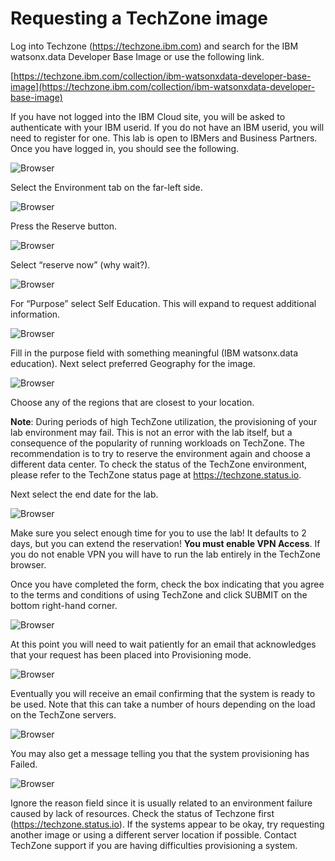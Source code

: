 # Requesting a TechZone image
Log into Techzone (<a href="https://techzone.ibm.com" target="_blank">https://techzone.ibm.com</a>) and search for the IBM watsonx.data
Developer Base Image or use the following link.

[https://techzone.ibm.com/collection/ibm-watsonxdata-developer-base-image](https://techzone.ibm.com/collection/ibm-watsonxdata-developer-base-image)

If you have not logged into the IBM Cloud site, you will be asked to
authenticate with your IBM userid. If you do not have an IBM userid, you will
need to register for one. This lab is open to IBMers and Business Partners. Once
you have logged in, you should see the following.

![Browser](wxd-images/techzone-main.png)
 
Select the Environment tab on the far-left side.

![Browser](wxd-images/techzone-environment.png)
 
Press the Reserve button.

![Browser](wxd-images/techzone-reservenow.png)
 
Select “reserve now” (why wait?).

![Browser](wxd-images/techzone-menu.png)
 
For “Purpose” select Self Education. This will expand to request additional information.

![Browser](wxd-images/techzone-reason.png)
 
Fill in the purpose field with something meaningful (IBM watsonx.data
education). Next select preferred Geography for the image.

![Browser](wxd-images/techzone-region.png)

Choose any of the regions that are closest to your location. 

**Note**: During periods of high TechZone utilization, the provisioning of your
lab environment may fail. This is not an error with the lab itself, but a 
consequence of the popularity of running workloads on TechZone. The recommendation is to try to reserve the environment again and choose a different data center. To check the status of the TechZone environment, please refer to the TechZone status page at <a href="https://techzone.status.io" target="_blank">https://techzone.status.io</a>.

Next select the end date for the lab.

![Browser](wxd-images/techzone-date.png)

Make sure you select enough time for you to use the lab! It defaults to 2 days, but you can extend the reservation! **You must enable VPN Access**. If you do not enable VPN you will have to run the lab entirely in the TechZone browser. 

Once you have completed the form, check the box indicating that you agree to the terms and conditions of using TechZone and click SUBMIT on the bottom right-hand corner.

![Browser](wxd-images/techzone-submit.png)

At this point you will need to wait patiently for an email that acknowledges that your request has been placed into Provisioning mode.

![Browser](wxd-images/techzone-provisioning.png)

Eventually you will receive an email confirming that the system is ready to be used. Note that this can take a number of hours depending on the load on the TechZone servers.

![Browser](wxd-images/techzone-ready.png)

You may also get a message telling you that the system provisioning has Failed.

![Browser](wxd-images/techzone-fail.png)

Ignore the reason field since it is usually related to an environment failure caused by lack of resources. Check the status of Techzone first (<a href="https://techzone.status.io" target="_blank">https://techzone.status.io</a>). If the systems appear to be okay, try requesting another image or using a different server location if possible. Contact TechZone support if you are having difficulties provisioning a system.